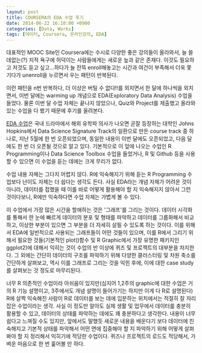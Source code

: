 ```yaml
---
layout: post
title: COURSERA의 EDA 수업 후기
date: 2014-06-22 16:10:00 +0900
categories: [Data, Works]
tags: [데이터, Coursera, 온라인강의, EDA]
---
```



대표적인 MOOC Site인 Coursera에는 수시로 다양한 좋은 강의들이 올라와서, 늘 쓸데없는(?) 지적 욕구에 허덕이는 사람들에게는 새로운 늪과 같은 존재다. 이것도 필요하고 저것도 듣고 싶고...하다가 늘 잔뜩 enroll해놓고는 시간과 여건이 부족해서 더욱 쫓기다가 unenroll을 누르면서 우는 패턴이 반복된다.

이런 패턴을 n번 반복하다, 더 이상은 버틸 수 없다!!를 외치면서 한 달에 하나씩을 외치면서, 이번 달에는 warming up 개념으로 EDA(Exploratory Data Analysis) 수업을 들었다. 물론 이번 달 수업 자체는 끝나지 않았으나, Quiz와 Project를 제출했고 올라와 있는 수업을 다 봤기 때문에 후기를 올려본다.

[EDA 수업](https://class.coursera.org/exdata-003)은 국내 드라마에서 해외 유학파 의사가 나오면 곧잘 등장하는 대학인 Johns Hopkins에서 Data Science Signature Track의 일환으로 만든 course track 중 하나로, 지난 5월에 한 번 오픈되었으며, 동일한 내용이 이번 달에도 오픈되었고, 다음 달에도 한 번 더 오픈될 것으로 알고 있다. 기본적으로 이 앞에 나오는 수업인 R Programming이나 Data Science Toolbox 수업을 들었거나, R 및 Github 등을 사용할 수 있으면 이 수업을 듣는 데에는 크게 무리가 없다.

수업 내용 자체는 그다지 어렵지 않다. R에 익숙해지기 위해 듣는 R Programming 수업보다 난이도 자체는 더 쉽다는 생각도 든다. 사실 EDA라는 개념 자체가 어려운 것이 아니라, 데이터를 접했을 때 이를 바로 어떻게 활용해야 할 지 익숙해지지 않아서 그런 것이다보니, R에만 익숙하다면 수업 자체는 가볍게 볼 수 있다.

이 수업에서 가장 많은 시간을 할애하는 것은 '그래프'를 그리는 것이다. 데이터 시각화를 통해서 한 눈에 빠르게 데이터의 분포 및 형태를 파악하고 데이터를 그룹화해서 비교하고, 이상한 부분이 있으면 그 부분을 더 자세히 살필 수 있도록 하는 것이다. 이를 위해서 EDA에 일반적으로 사용되는 그래프들이 어떤 것들이 있으며, 이를 R에서 그리기 위해서 필요한 것들(기본적인 plot()함수 및 R Graphic에서 가장 유명한 패키지인 ggplot2)에 대해서 익히는 것이 수업의 반 이상에 퀴즈 및 프로젝트의 대부분을 차지한다. 그 외에는 간단히 데이터의 구조를 파악하기 위해 다양한 클러스터링 및 차원 축소를 간단하게 살펴보고, 역시 이를 그래프로 그리는 것을 익힌 후에, 이에 대한 case study를 살펴보는 것 정도로 마무리된다.

너무 R 의존적인 수업이라 아쉬움이 있지만(심지어 1,2주의 graphic에 대한 수업은 거의 R 기능 설명이고, 3주에서도 개념 설명이 들어가기는 하지만 이게 다 R로 설명된다) R에 살짝 익숙해진 사람이 R로 데이터를 보는 데에 입문하는 위치에서는 적절히 잘 자리잡은 수업이라는 생각. 사실 이 정도만 알아도 실제 생활 및 업무에서 데이터를 충분히 활용할 수 있고, 데이터의 상태를 파악하는 데에도 꽤 충분하다고 생각한다. 내용이 너무 쉽다고 느껴질 수도 있지만, 앞에서도 말했듯 새로운 내용을 배운다기 보다 데이터에 친숙해지고 기본적 상태를 파악해서 어떤 면에 집중해야 할 지 파악하기 위해 어떻게 살펴봐야 할 지 정리해서 익히기에 적당한 수업이다. 퀴즈나 프로젝트의 로드도 적당해서, 가벼운 마음으로 한 번 훑어볼 만 하다.
